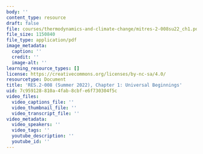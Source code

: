 ```yaml
---
body: ''
content_type: resource
draft: false
file: courses/thermodynamics-and-climate-change/mitres-2-008su22_ch1.pdf
file_size: 1150840
file_type: application/pdf
image_metadata:
  caption: ''
  credit: ''
  image-alt: ''
learning_resource_types: []
license: https://creativecommons.org/licenses/by-nc-sa/4.0/
resourcetype: Document
title: 'RES.2-008 (Summer 2022), Chapter 1: Universal Beginnings'
uid: 7c959128-810a-4fab-8cbf-e6f730304f5c
video_files:
  video_captions_file: ''
  video_thumbnail_file: ''
  video_transcript_file: ''
video_metadata:
  video_speakers: ''
  video_tags: ''
  youtube_description: ''
  youtube_id: ''
---
```

